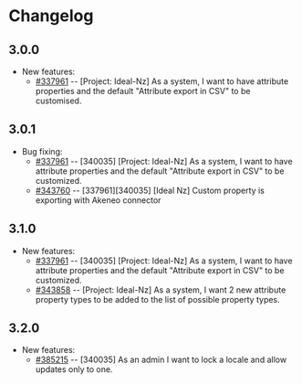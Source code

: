 # Changelog
## 3.0.0
* New features:
    * [#337961](https://ewave.tpondemand.com/entity/337961) -- [Project: Ideal-Nz] As a system, I want to have attribute properties and the default "Attribute export in CSV" to be customised.

## 3.0.1
* Bug fixing:
    * [#337961](https://tp.ewave.com/337961) -- [340035] [Project: Ideal-Nz] As a system, I want to have attribute properties and the default "Attribute export in CSV" to be customized.
    * [#343760](https://tp.ewave.com/343760) -- [337961][340035] [Ideal Nz] Custom property is exporting with Akeneo connector

## 3.1.0
* New features:
    * [#337961](https://tp.ewave.com/337961) -- [340035] [Project: Ideal-Nz] As a system, I want to have attribute properties and the default "Attribute export in CSV" to be customized.
    * [#343858](https://tp.ewave.com/343858) -- [Project: Ideal-Nz] As a system, I want 2 new attribute property types to be added to the list of possible property types.

## 3.2.0
* New features:
    * [#385215](https://tp.ewave.com/385215) -- [340035] As an admin I want to lock a locale and allow updates only to one.


